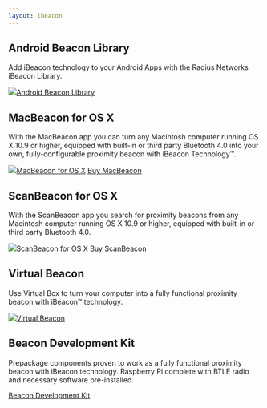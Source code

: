 ```yaml
---
layout: ibeacon
---
```


## Android Beacon Library

Add iBeacon technology to your Android Apps with the Radius Networks iBeacon Library.

<a class="btn" href="android"><img src="/img/android.svg" />Android Beacon Library</a>

## MacBeacon for OS X

With the MacBeacon app you can turn any Macintosh computer running OS X 10.9 or higher, equipped with built-in or third party Bluetooth 4.0 into your own, fully-configurable proximity beacon with iBeacon Technology™.

<a class="btn" href="http://www.radiusnetworks.com/macbeacon-app.html"><img src="/img/desktop.svg">MacBeacon for OS X</a>
<a class="btn" href="http://account.radiusnetworks.com/orders/new?sku=5">Buy MacBeacon</a>

## ScanBeacon for OS X
With the ScanBeacon app you search for proximity beacons from any Macintosh computer running OS X 10.9 or higher, equipped with built-in or third party Bluetooth 4.0.

<a class="btn" href="http://www.radiusnetworks.com/scanbeacon-app.html"><img src="/img/desktop.svg">ScanBeacon for OS X</a>
<a class="btn" href="http://account.radiusnetworks.com/orders/new?sku=6">Buy ScanBeacon</a>

## Virtual Beacon

Use Virtual Box to turn your computer into a fully functional proximity beacon with iBeacon™ technology.

<a class="btn" href="virtual.html"><img src="/img/desktop.svg">Virtual Beacon</a>

## Beacon Development Kit

Prepackage components proven to work as a fully functional proximity beacon with iBeacon technology. Raspberry Pi complete with BTLE radio and necessary software pre-installed.

<a class="btn" href="ibeacon-development-kit.html">Beacon Development Kit</a>
